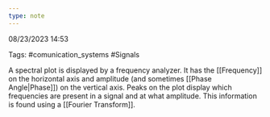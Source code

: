 ```yaml
---
type: note
---
```

08/23/2023 14:53

Tags: #comunication_systems #Signals 

A spectral plot is displayed by a frequency analyzer. It has the [[Frequency]] on the horizontal axis and amplitude (and sometimes [[Phase Angle|Phase]]) on the vertical axis. Peaks on the plot display which frequencies are present in a signal and at what amplitude. This information is found using a [[Fourier Transform]]. 